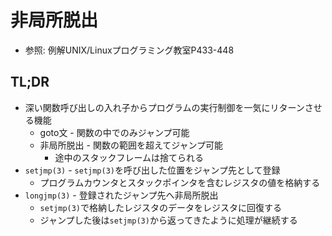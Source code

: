 # 非局所脱出
- 参照: 例解UNIX/Linuxプログラミング教室P433-448

## TL;DR
- 深い関数呼び出しの入れ子からプログラムの実行制御を一気にリターンさせる機能
  - goto文     - 関数の中でのみジャンプ可能
  - 非局所脱出 - 関数の範囲を超えてジャンプ可能
    - 途中のスタックフレームは捨てられる
- `setjmp(3)`  - `setjmp(3)`を呼び出した位置をジャンプ先として登録
  - プログラムカウンタとスタックポインタを含むレジスタの値を格納する
- `longjmp(3)` - 登録されたジャンプ先へ非局所脱出
  - `setjmp(3)`で格納したレジスタのデータをレジスタに回復する
  - ジャンプした後は`setjmp(3)`から返ってきたように処理が継続する

